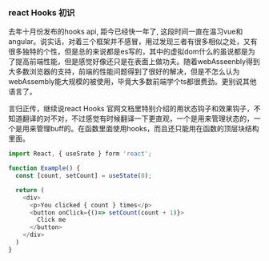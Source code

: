 ### react Hooks 初识
去年十月份发布的hooks api, 距今已经快一年了, 这段时间一直在温习vue和angular。说实话，对着三个框架并不感冒，用过发现三者有很多相似之处，又有很多独特的个性，但是总的来说都是es写的，其中的虚拟dom什么的虽说都是为了提高前端性能，但是感觉好像还只是在表面上做功夫。随着webAsseenbly得到大多数浏览器的支持，前端的性能问题得到了很好的解决，但是不怎么认为webAssembly能大规模的被使用，毕竟大多数前端学个ts都很费劲。更别说其他语言了。

言归正传，继续说react Hooks 官网文档里特别介绍的用状态钩子和效果钩子，不知道翻译的对不对，不过感觉有时候翻译一下更直观，一个是用来管理状态的，一个是用来管理buff的。在函数里面使用hooks，而且还只能用在函数的顶层块结构里面。
```js
import React, { useSrate } form 'react';

function Example() {
  const [count, setCount] = useState(0);

  return (
    <div>
      <p>You clicked { count } times</p>
      <button onClick={()=> setCount(count + 1)}>
        Click me
      </button>
    </div>
  )
}

```

